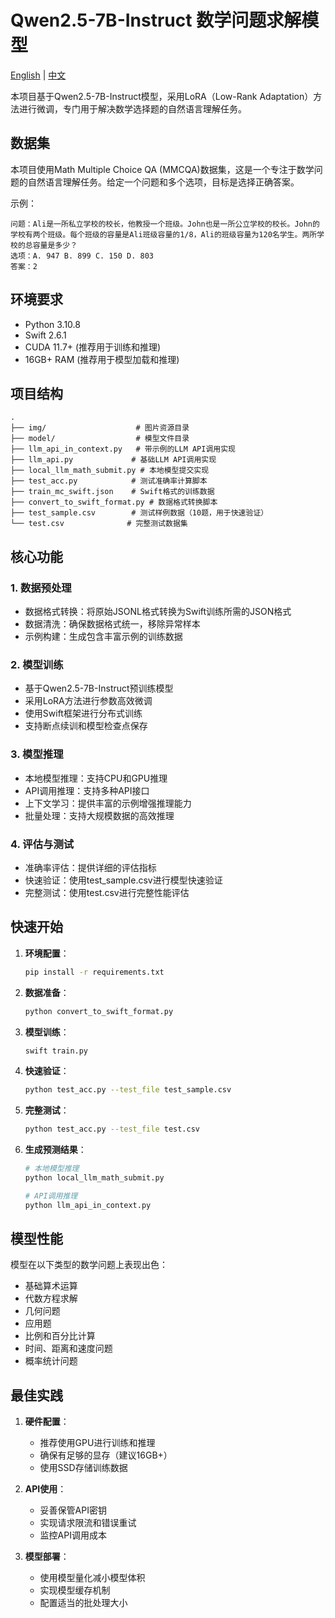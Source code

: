 # Qwen2.5-7B-Instruct 数学问题求解模型

[English](README.md) | [中文](README_zh.md)

本项目基于Qwen2.5-7B-Instruct模型，采用LoRA（Low-Rank Adaptation）方法进行微调，专门用于解决数学选择题的自然语言理解任务。

## 数据集

本项目使用Math Multiple Choice QA (MMCQA)数据集，这是一个专注于数学问题的自然语言理解任务。给定一个问题和多个选项，目标是选择正确答案。

示例：
```
问题：Ali是一所私立学校的校长，他教授一个班级。John也是一所公立学校的校长。John的学校有两个班级。每个班级的容量是Ali班级容量的1/8，Ali的班级容量为120名学生。两所学校的总容量是多少？
选项：A. 947 B. 899 C. 150 D. 803
答案：2
```

## 环境要求

- Python 3.10.8
- Swift 2.6.1
- CUDA 11.7+ (推荐用于训练和推理)
- 16GB+ RAM (推荐用于模型加载和推理)

## 项目结构

```
.
├── img/                    # 图片资源目录
├── model/                  # 模型文件目录
├── llm_api_in_context.py   # 带示例的LLM API调用实现
├── llm_api.py             # 基础LLM API调用实现
├── local_llm_math_submit.py # 本地模型提交实现
├── test_acc.py            # 测试准确率计算脚本
├── train_mc_swift.json    # Swift格式的训练数据
├── convert_to_swift_format.py # 数据格式转换脚本
├── test_sample.csv        # 测试样例数据（10题，用于快速验证）
└── test.csv              # 完整测试数据集
```

## 核心功能

### 1. 数据预处理
- 数据格式转换：将原始JSONL格式转换为Swift训练所需的JSON格式
- 数据清洗：确保数据格式统一，移除异常样本
- 示例构建：生成包含丰富示例的训练数据

### 2. 模型训练
- 基于Qwen2.5-7B-Instruct预训练模型
- 采用LoRA方法进行参数高效微调
- 使用Swift框架进行分布式训练
- 支持断点续训和模型检查点保存

### 3. 模型推理
- 本地模型推理：支持CPU和GPU推理
- API调用推理：支持多种API接口
- 上下文学习：提供丰富的示例增强推理能力
- 批量处理：支持大规模数据的高效推理

### 4. 评估与测试
- 准确率评估：提供详细的评估指标
- 快速验证：使用test_sample.csv进行模型快速验证
- 完整测试：使用test.csv进行完整性能评估

## 快速开始

1. **环境配置**：
   ```bash
   pip install -r requirements.txt
   ```

2. **数据准备**：
   ```bash
   python convert_to_swift_format.py
   ```

3. **模型训练**：
   ```bash
   swift train.py
   ```

4. **快速验证**：
   ```bash
   python test_acc.py --test_file test_sample.csv
   ```

5. **完整测试**：
   ```bash
   python test_acc.py --test_file test.csv
   ```

6. **生成预测结果**：
   ```bash
   # 本地模型推理
   python local_llm_math_submit.py
   
   # API调用推理
   python llm_api_in_context.py
   ```

## 模型性能

模型在以下类型的数学问题上表现出色：
- 基础算术运算
- 代数方程求解
- 几何问题
- 应用题
- 比例和百分比计算
- 时间、距离和速度问题
- 概率统计问题

## 最佳实践

1. **硬件配置**：
   - 推荐使用GPU进行训练和推理
   - 确保有足够的显存（建议16GB+）
   - 使用SSD存储训练数据

2. **API使用**：
   - 妥善保管API密钥
   - 实现请求限流和错误重试
   - 监控API调用成本

3. **模型部署**：
   - 使用模型量化减小模型体积
   - 实现模型缓存机制
   - 配置适当的批处理大小 